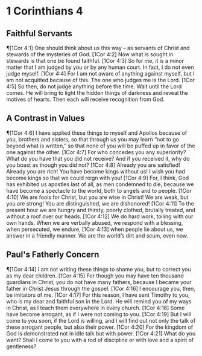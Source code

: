 # 1 Corinthians 4

## Faithful Servants
¶[1Cor 4:1] One should think about us this way – as servants of Christ and stewards of the mysteries of God.
[1Cor 4:2] Now what is sought in stewards is that one be found faithful.
[1Cor 4:3] So for me, it is a minor matter that I am judged by you or by any human court. In fact, I do not even judge myself.
[1Cor 4:4] For I am not aware of anything against myself, but I am not acquitted because of this. The one who judges me is the Lord.
[1Cor 4:5] So then, do not judge anything before the time. Wait until the Lord comes. He will bring to light the hidden things of darkness and reveal the motives of hearts. Then each will receive recognition from God.

## A Contrast in Values
¶[1Cor 4:6] I have applied these things to myself and Apollos because of you, brothers and sisters, so that through us you may learn “not to go beyond what is written,” so that none of you will be puffed up in favor of the one against the other.
[1Cor 4:7] For who concedes you any superiority? What do you have that you did not receive? And if you received it, why do you boast as though you did not?
[1Cor 4:8] Already you are satisfied! Already you are rich! You have become kings without us! I wish you had become kings so that we could reign with you!
[1Cor 4:9] For, I think, God has exhibited us apostles last of all, as men condemned to die, because we have become a spectacle to the world, both to angels and to people.
[1Cor 4:10] We are fools for Christ, but you are wise in Christ! We are weak, but you are strong! You are distinguished, we are dishonored!
[1Cor 4:11] To the present hour we are hungry and thirsty, poorly clothed, brutally treated, and without a roof over our heads.
[1Cor 4:12] We do hard work, toiling with our own hands. When we are verbally abused, we respond with a blessing, when persecuted, we endure,
[1Cor 4:13] when people lie about us, we answer in a friendly manner. We are the world’s dirt and scum, even now.

## Paul's Fatherly Concern
¶[1Cor 4:14] I am not writing these things to shame you, but to correct you as my dear children.
[1Cor 4:15] For though you may have ten thousand guardians in Christ, you do not have many fathers, because I became your father in Christ Jesus through the gospel.
[1Cor 4:16] I encourage you, then, be imitators of me.
[1Cor 4:17] For this reason, I have sent Timothy to you, who is my dear and faithful son in the Lord. He will remind you of my ways in Christ, as I teach them everywhere in every church.
[1Cor 4:18] Some have become arrogant, as if I were not coming to you.
[1Cor 4:19] But I will come to you soon, if the Lord is willing, and I will find out not only the talk of these arrogant people, but also their power.
[1Cor 4:20] For the kingdom of God is demonstrated not in idle talk but with power.
[1Cor 4:21] What do you want? Shall I come to you with a rod of discipline or with love and a spirit of gentleness?
